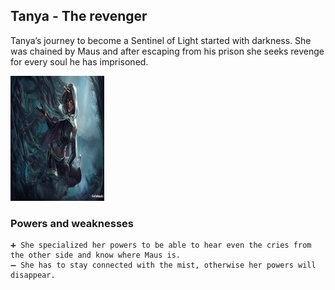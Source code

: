## Tanya - The revenger

Tanya’s journey to become a Sentinel of Light started with darkness. She was chained by Maus and after escaping from his prison she seeks revenge for every soul he has imprisoned.

![Tanya image](/Images/Tanya.jpg)

### Powers and weaknesses

    ➕ She specialized her powers to be able to hear even the cries from the other side and know where Maus is. 
    ➖ She has to stay connected with the mist, otherwise her powers will disappear. 
